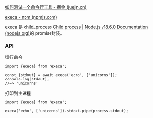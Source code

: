 [如何测试一个命令行工具 - 掘金 (juejin.cn)](https://juejin.cn/post/7070406088377499656)

[execa - npm (npmjs.com)](https://www.npmjs.com/package/execa)

execa 是 child_process [Child process | Node.js v18.6.0 Documentation (nodejs.org)](https://nodejs.org/api/child_process.html)的 promise封装。



### API

运行命令

```
import {execa} from 'execa';

const {stdout} = await execa('echo', ['unicorns']);
console.log(stdout);
//=> 'unicorns'

```

打印到主进程

```
import {execa} from 'execa';

execa('echo', ['unicorns']).stdout.pipe(process.stdout);
```

